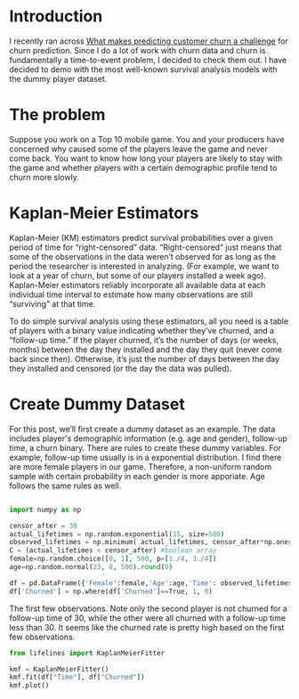 # Introduction

I recently ran across [What makes predicting customer churn a challenge](https://medium.com/@b.khaleghi/what-makes-predicting-customer-churn-a-challenge-be195f35366e) for churn prediction. Since I do a lot of work with churn data and churn is fundamentally a time-to-event problem, I decided to check them out. I have decided to demo with the most well-known survival analysis models with the dummy player dataset.


# The problem

Suppose you work on a Top 10 mobile game. You and your producers have concerned why caused some of the players leave the game and never come back. You want to know how long your players are likely to stay with the game and whether players with a certain demographic profile tend to churn more slowly.


# Kaplan-Meier Estimators

Kaplan-Meier (KM) estimators predict survival probabilities over a given period of time for “right-censored” data. “Right-censored” just means that some of the observations in the data weren’t observed for as long as the period the researcher is interested in analyzing. (For example, we want to look at a year of churn, but some of our players installed a week ago). Kaplan-Meier estimators reliably incorporate all available data at each individual time interval to estimate how many observations are still “surviving” at that time.

To do simple survival analysis using these estimators, all you need is a table of players with a binary value indicating whether they’ve churned, and a “follow-up time.” If the player churned, it’s the number of days (or weeks, months) between the day they installed and the day they quit (never come back since then). Otherwise, it’s just the number of days between the day they installed and censored (or the day the data was pulled).


# Create Dummy Dataset

For this post, we’ll first create a dummy dataset as an example. The data includes player's demographic information (e.g. age and gender), follow-up time, a churn binary. There are rules to create these dummy variables. For example, follow-up time usually is in a exponential distribution. I find there are more female players in our game. Therefore, a non-uniform random sample with certain probability in each gender is more apporiate. Age follows the same rules as well.

```python

import numpy as np

censor_after = 30
actual_lifetimes = np.random.exponential(15, size=500)
observed_lifetimes = np.minimum( actual_lifetimes, censor_after*np.ones(500) )
C = (actual_lifetimes < censor_after) #boolean array
female=np.random.choice([0, 1], 500, p=[1./4, 3./4])
age=np.random.normal(23, 8, 500).round(0)

df = pd.DataFrame({'Female':female,'Age':age,'Time': observed_lifetimes,'Churned': C})
df['Churned'] = np.where(df['Churned']==True, 1, 0)
```

The first few observations. Note only the second player is not churned for a follow-up time of 30, while the other were all churned with a follow-up time less than 30. It seems like the churned rate is pretty high based on the first few observations.

```python
from lifelines import KaplanMeierFitter

kmf = KaplanMeierFitter()
kmf.fit(df["Time"], df["Churned"])
kmf.plot()
```
